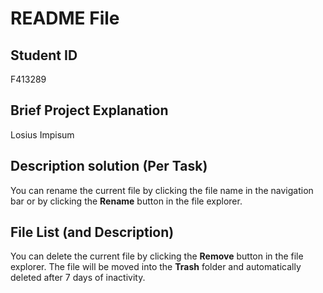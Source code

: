 # README File

## Student ID

F413289

## Brief Project Explanation 

Losius Impisum

## Description solution (Per Task)

You can rename the current file by clicking the file name in the navigation bar or by clicking the **Rename** button in the file explorer.

## File List (and Description)

You can delete the current file by clicking the **Remove** button in the file explorer. The file will be moved into the **Trash** folder and automatically deleted after 7 days of inactivity.
